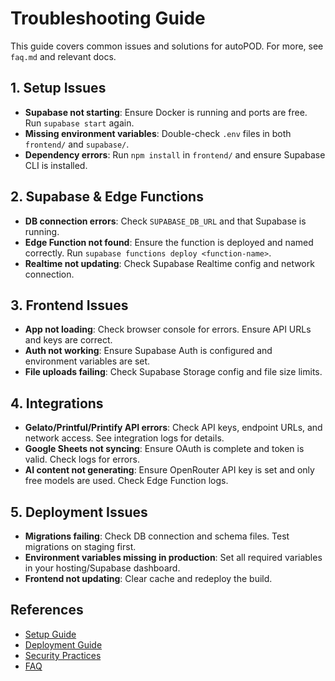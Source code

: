# Troubleshooting Guide

This guide covers common issues and solutions for autoPOD. For more, see `faq.md` and relevant docs.

## 1. Setup Issues
- **Supabase not starting**: Ensure Docker is running and ports are free. Run `supabase start` again.
- **Missing environment variables**: Double-check `.env` files in both `frontend/` and `supabase/`.
- **Dependency errors**: Run `npm install` in `frontend/` and ensure Supabase CLI is installed.

## 2. Supabase & Edge Functions
- **DB connection errors**: Check `SUPABASE_DB_URL` and that Supabase is running.
- **Edge Function not found**: Ensure the function is deployed and named correctly. Run `supabase functions deploy <function-name>`.
- **Realtime not updating**: Check Supabase Realtime config and network connection.

## 3. Frontend Issues
- **App not loading**: Check browser console for errors. Ensure API URLs and keys are correct.
- **Auth not working**: Ensure Supabase Auth is configured and environment variables are set.
- **File uploads failing**: Check Supabase Storage config and file size limits.

## 4. Integrations
- **Gelato/Printful/Printify API errors**: Check API keys, endpoint URLs, and network access. See integration logs for details.
- **Google Sheets not syncing**: Ensure OAuth is complete and token is valid. Check logs for errors.
- **AI content not generating**: Ensure OpenRouter API key is set and only free models are used. Check Edge Function logs.

## 5. Deployment Issues
- **Migrations failing**: Check DB connection and schema files. Test migrations on staging first.
- **Environment variables missing in production**: Set all required variables in your hosting/Supabase dashboard.
- **Frontend not updating**: Clear cache and redeploy the build.

## References
- [Setup Guide](setup.md)
- [Deployment Guide](deployment.md)
- [Security Practices](security.md)
- [FAQ](faq.md) 